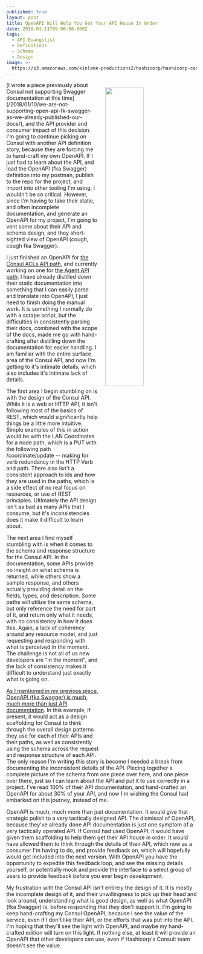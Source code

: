 ```yaml
---
published: true
layout: post
title: OpenAPI Will Help You Get Your API House In Order
date: 2018-01-11T09:00:00.000Z
tags:
  - API Evangelist
  - Definitions
  - Schema
  - Design
image: >-
  https://s3.amazonaws.com/kinlane-productions2/hashicorp/hashicorp-consul-api-screenshot.png
---
```

<p><img src="https://s3.amazonaws.com/kinlane-productions2/hashicorp/hashicorp-consul-api-screenshot.png" align="right" width="45%" style="padding: 15px;" /></p>[I wrote a piece previously about Consul not supporting Swagger documentation at this time](/2018/01/10/we-are-not-supporting-open-api-fk-swagger-as-we-already-published-our-docs/), and the API provider and consumer impact of this decision. I'm going to continue picking on Consul with another API definition story, because they are forcing me to hand-craft my own OpenAPI. If I just had to learn about the API, and load the OpenAPI (fka Swagger) definition into my postman, publish to the repo for the project, and import into other tooling I'm using, I wouldn't be so critical. However, since I'm having to take their static, and often incomplete documentation, and generate an OpenAPI for my project, I'm going to vent some about their API and schema design, and they short-sighted view of OpenAPI (cough, cough fka Swagger).

I just finished an OpenAPI for [the Consul ACLs API path](https://www.consul.io/api/acl.html), and currently working on one for [the Agent API path](https://www.consul.io/api/agent.html). I have already distilled down their static documentation into something that I can easily parse and translate into OpenAPI, I just need to finish doing the manual work. It is something I normally do with a scrape script, but the difficulties in consistently parsing their docs, combined with the scope of the docs, made me go with hand-crafting after distilling down the documentation for easier handling. I am familiar with the entire surface area of the Consul API, and now I'm getting to it's intimate details, which also includes it's intimate lack of details.

The first area I begin stumbling on is with the design of the Consul API. While it is a web or HTTP API, it isn't following most of the basics of REST, which would significantly help things be a little more intuitive. Simple examples of this in action would be with the LAN Coordinates for a node path, which is a PUT with the following path /coordinate/update -- making for verb redundancy in the HTTP Verb and path. There also isn't a consistent approach to ids and how they are used in the paths, which is a side effect of no real focus on resources, or use of REST principles. Ultimately the API design isn't as bad as many APIs that I consume, but it's inconsistencies does it make it difficult to learn about.

The next area I find myself stumbling with is when it comes to the schema and response structure for the Consul API. In the documentation, some APIs provide no insight on what schema is returned, while others show a sample response, and others actually providing detail on the fields, types, and description. Some paths will utilize the same schema, but only reference the need for part of it, and return only what it needs, with no consistency in how it does this. Again, a lack of coherency around any resource model, and just requesting and responding with what is perceived in the moment. The challenge is not all of us new developers are "in the moment", and the lack of consistency makes it difficult to understand just exactly what is going on.

[As I mentioned in my previous piece, OpenAPI (fka Swagger) is much, much more than just API documentation](/2018/01/10/we-are-not-supporting-open-api-fk-swagger-as-we-already-published-our-docs/). In this example, if present, it would act as a design scaffolding for Consul to think through the overall design patterns they use for each of their APIs and their paths, as well as consistently using the schema across the request and response structure of each API. The only reason I'm writing this story is become I needed a break from documenting the inconsistent details of the API. Piecing together a complete picture of the schema from one piece over here, and one piece over there, just so I can learn about the API and put it to use correctly in a project. I've read 100% of their API documentation, and hand-crafted an OpenAPI for about 30% of your API, and now I'm wishing the Consul had embarked on this journey, instead of me.

OpenAPI is much, much more than just documentation. It would give that strategic polish to a very tactically designed API. The dismissal of OpenAPI, because they've already done API documentation is just one symptom of a very tactically operated API. If Consul had used OpenAPI, it would have given them scaffolding to help them get their API house in order. It would have allowed them to think through the details of their API, which now as a consumer I'm having to do, and provide feedback on, which will hopefully would get included into the next version. With OpenAPI you have the opportunity to expedite this feedback loop, and see the missing details yourself, or potentially mock and provide the interface to a select group of users to provide feedback before you ever begin development.

My frustration with the Consul API isn't entirely the design of it. It is mostly the incomplete design of it, and their unwillingness to pick up their head and look around, understanding what is good design, as well as what OpenAPI (fka Swagger) is, before responding that they don't support it. I'm going to keep hand-crafting my Consul OpenAPI, because I see the value of the service, even if I don't like their API, or the efforts that was put into the API. I'm hoping that they'll see the light with OpenAPI, and maybe my hand-crafted edition will turn on this light. If nothing else, at least it will provide an OpenAPI that other developers can use, even if Hashicorp's Consult team doesn't see the value.
